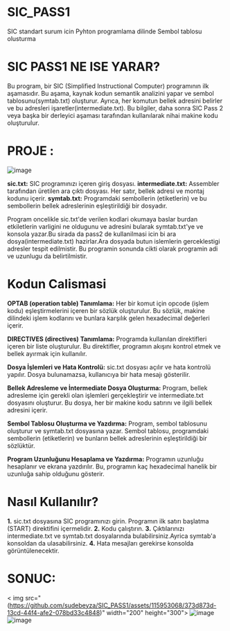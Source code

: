 # SIC_PASS1
 SIC standart surum icin Pyhton programlama dilinde Sembol tablosu olusturma

# SIC PASS1 NE ISE YARAR?
Bu program, bir SIC (Simplified Instructional Computer) programının ilk aşamasıdır. Bu aşama, kaynak kodun semantik analizini yapar ve sembol tablosunu(symtab.txt) oluşturur. Ayrıca, her komutun bellek adresini belirler ve bu adresleri işaretler(intermediate.txt). Bu bilgiler, daha sonra SIC Pass 2 veya başka bir derleyici aşaması tarafından kullanılarak nihai makine kodu oluşturulur. 

# PROJE :
![image](https://github.com/sudebeyza/SIC_PASS1/assets/115953068/8eecd881-ee3a-4445-a4b1-c808e5fdf779)

**sic.txt:** SIC programınızı içeren giriş dosyası.
**intermediate.txt:** Assembler tarafından üretilen ara çıktı dosyası. Her satır, bellek adresi ve montaj kodunu içerir.
**symtab.txt:** Programdaki sembollerin (etiketlerin) ve bu sembollerin bellek adreslerinin eşleştirildiği bir dosyadır.

Program oncelikle sic.txt'de verilen kodlari okumaya baslar burdan etkiletlerin varligini ne oldugunu ve adresini bularak symtab.txt'ye ve konsola yazar.Bu sirada da pass2 de kullanilmasi icin bi ara dosya(intermediate.txt) hazirlar.Ara dosyada butun islemlerin gerceklestigi adresler tespit edilmistir. Bu programin sonunda cikti olarak programin adi ve uzunlugu da belirtilmistir.

# Kodun Calismasi
**OPTAB (operation table) Tanımlama:** Her bir komut için opcode (işlem kodu) eşleştirmelerini içeren bir sözlük oluşturulur. Bu sözlük, makine dilindeki işlem kodlarını ve bunlara karşılık gelen hexadecimal değerleri içerir.

**DIRECTIVES (directives) Tanımlama:** Programda kullanılan direktifleri içeren bir liste oluşturulur. Bu direktifler, programın akışını kontrol etmek ve bellek ayırmak için kullanılır.

**Dosya İşlemleri ve Hata Kontrolü:** sic.txt dosyası açılır ve hata kontrolü yapılır. Dosya bulunamazsa, kullanıcıya bir hata mesajı gösterilir.

**Bellek Adresleme ve İntermediate Dosya Oluşturma:** Program, bellek adresleme için gerekli olan işlemleri gerçekleştirir ve intermediate.txt dosyasını oluşturur. Bu dosya, her bir makine kodu satırını ve ilgili bellek adresini içerir.

**Sembol Tablosu Oluşturma ve Yazdırma:** Program, sembol tablosunu oluşturur ve symtab.txt dosyasına yazar. Sembol tablosu, programdaki sembollerin (etiketlerin) ve bunların bellek adreslerinin eşleştirildiği bir sözlüktür.

**Program Uzunluğunu Hesaplama ve Yazdırma:** Programın uzunluğu hesaplanır ve ekrana yazdırılır. Bu, programın kaç hexadecimal hanelik bir uzunluğa sahip olduğunu gösterir.

# Nasıl Kullanılır?
**1.** sic.txt dosyasına SIC programınızı girin. Programın ilk satırı başlatma (START) direktifini içermelidir.
**2.** Kodu çalıştırın.
**3.** Çıktılarınızı intermediate.txt ve symtab.txt dosyalarında bulabilirsiniz.Ayrica symtab'a konsoldan da ulasabilirsiniz.
**4.** Hata mesajları gerekirse konsolda görüntülenecektir.

# SONUC:
< img src="(https://github.com/sudebeyza/SIC_PASS1/assets/115953068/373d873d-13cd-44f4-afe2-078bd33c4848)" width="200" height="300">
![image](https://github.com/sudebeyza/SIC_PASS1/assets/115953068/15a94763-d5b2-4501-afba-92147e1c8441)
![image](https://github.com/sudebeyza/SIC_PASS1/assets/115953068/669ce1b7-d555-4bd4-9d87-ddba4f78ec86)


